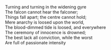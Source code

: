 ---
---

Turning and turning in the widening gyre     
The falcon cannot hear the falconer;  
Things fall apart; the centre cannot hold;  
Mere anarchy is loosed upon the world,  
The blood-dimmed tide is loosed, and everywhere     
The ceremony of innocence is drowned;  
The best lack all conviction, while the worst     
Are full of passionate intensity  